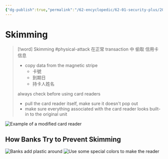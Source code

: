 ```yaml
---
{"dg-publish":true,"permalink":"/62-encyclopedic/62-01-security-plus/20220602214930-skimming/","dgHomeLink":true,"dgPassFrontmatter":false}
---
```



# Skimming

>[!word] Skimming #physical-attack 
> 在正常 transaction 中 偷取 信用卡 信息
> - copy data from the magnetic stripe 
>     - 卡號
>     - 到期日
>     - 持卡人姓名
> 
> always check before using card readers 
>  - pull the card reader itself, make sure it doesn't pop out 
>  - make sure everything associated with the card reader looks built-in to the original unit 

![Example of a modified card reader](https://raw.githubusercontent.com/SheepYY039/PicGo-images/main/img/20220602215556.png)

## How Banks Try to Prevent Skimming

![Banks add plastic around](https://raw.githubusercontent.com/SheepYY039/PicGo-images/main/img/20220602215646.png)
![Use some special colors to make the reader](https://raw.githubusercontent.com/SheepYY039/PicGo-images/main/img/20220602215733.png)
